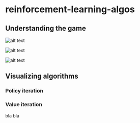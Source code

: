 # reinforcement-learning-algos

## Understanding the game

![alt text](https://github.com/AndreeaMusat/reinforcement-learning-algos/blob/master/img/game.png)

![alt text](https://github.com/AndreeaMusat/reinforcement-learning-algos/blob/master/img/game_with_values.png)

![alt text](https://github.com/AndreeaMusat/reinforcement-learning-algos/blob/master/img/game_with_values_and_policy.png)

## Visualizing algorithms

### Policy iteration

### Value iteration

bla bla